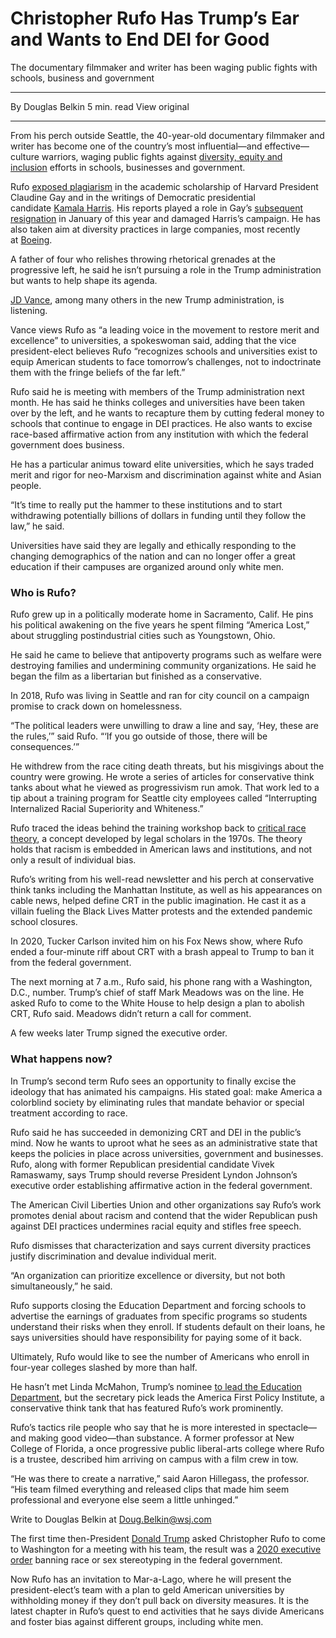 
# Christopher Rufo Has Trump’s Ear and Wants to End DEI for Good

The documentary filmmaker and writer has been waging public fights with schools, business and government

---

By Douglas Belkin
5 min. read
View original

---

From his perch outside Seattle, the 40-year-old documentary filmmaker and writer has become one of the country’s most influential—and effective—culture warriors, waging public fights against [diversity, equity and inclusion](https://www.wsj.com/business/diversity-goals-are-disappearing-from-companies-annual-reports-459d1ef3?mod=article_inline) efforts in schools, businesses and government. 

Rufo [exposed plagiarism](https://www.wsj.com/us-news/education/harvard-continues-to-back-its-president-claudine-gay-after-new-plagiarism-allegations-ae494ca7?mod=article_inline) in the academic scholarship of Harvard President Claudine Gay and in the writings of Democratic presidential candidate [Kamala Harris](https://www.wsj.com/topics/person/kamala-harris). His reports played a role in Gay’s [subsequent resignation](https://www.wsj.com/us-news/education/conservatives-toppled-two-college-presidents-theyre-not-done-yet-18e87c4a?mod=article_inline) in January of this year and damaged Harris’s campaign. He has also taken aim at diversity practices in large companies, most recently at [Boeing](https://www.wsj.com/market-data/quotes/BA). 

A father of four who relishes throwing rhetorical grenades at the progressive left, he said he isn’t pursuing a role in the Trump administration but wants to help shape its agenda.

[JD Vance](https://www.wsj.com/topics/person/jd-vance), among many others in the new Trump administration, is listening. 

Vance views Rufo as “a leading voice in the movement to restore merit and excellence” to universities, a spokeswoman said, adding that the vice president-elect believes Rufo “recognizes schools and universities exist to equip American students to face tomorrow’s challenges, not to indoctrinate them with the fringe beliefs of the far left.” 

Rufo said he is meeting with members of the Trump administration next month. He has said he thinks colleges and universities have been taken over by the left, and he wants to recapture them by cutting federal money to schools that continue to engage in DEI practices. He also wants to excise race-based affirmative action from any institution with which the federal government does business.

He has a particular animus toward elite universities, which he says traded merit and rigor for neo-Marxism and discrimination against white and Asian people. 

“It’s time to really put the hammer to these institutions and to start withdrawing potentially billions of dollars in funding until they follow the law,” he said.

Universities have said they are legally and ethically responding to the changing demographics of the nation and can no longer offer a great education if their campuses are organized around only white men.

### Who is Rufo?

Rufo grew up in a politically moderate home in Sacramento, Calif. He pins his political awakening on the five years he spent filming “America Lost,” about struggling postindustrial cities such as Youngstown, Ohio. 

He said he came to believe that antipoverty programs such as welfare were destroying families and undermining community organizations. He said he began the film as a libertarian but finished as a conservative.

In 2018, Rufo was living in Seattle and ran for city council on a campaign promise to crack down on homelessness. 

“The political leaders were unwilling to draw a line and say, ‘Hey, these are the rules,’” said Rufo. “‘If you go outside of those, there will be consequences.’”

He withdrew from the race citing death threats, but his misgivings about the country were growing. He wrote a series of articles for conservative think tanks about what he viewed as progressivism run amok. That work led to a tip about a training program for Seattle city employees called “Interrupting Internalized Racial Superiority and Whiteness.”

Rufo traced the ideas behind the training workshop back to [critical race theory](https://www.wsj.com/articles/critical-race-theory-what-it-means-for-america-and-why-it-has-sparked-debate-11623956268?mod=article_inline), a concept developed by legal scholars in the 1970s. The theory holds that racism is embedded in American laws and institutions, and not only a result of individual bias.

Rufo’s writing from his well-read newsletter and his perch at conservative think tanks including the Manhattan Institute, as well as his appearances on cable news, helped define CRT in the public imagination. He cast it as a villain fueling the Black Lives Matter protests and the extended pandemic school closures. 

In 2020, Tucker Carlson invited him on his Fox News show, where Rufo ended a four-minute riff about CRT with a brash appeal to Trump to ban it from the federal government. 

The next morning at 7 a.m., Rufo said, his phone rang with a Washington, D.C., number. Trump’s chief of staff Mark Meadows was on the line. He asked Rufo to come to the White House to help design a plan to abolish CRT, Rufo said. Meadows didn’t return a call for comment.

A few weeks later Trump signed the executive order.

### What happens now?

In Trump’s second term Rufo sees an opportunity to finally excise the ideology that has animated his campaigns. His stated goal: make America a colorblind society by eliminating rules that mandate behavior or special treatment according to race.

Rufo said he has succeeded in demonizing CRT and DEI in the public’s mind. Now he wants to uproot what he sees as an administrative state that keeps the policies in place across universities, government and businesses. Rufo, along with former Republican presidential candidate Vivek Ramaswamy, says Trump should reverse President Lyndon Johnson’s executive order establishing affirmative action in the federal government.

The American Civil Liberties Union and other organizations say Rufo’s work promotes denial about racism and contend that the wider Republican push against DEI practices undermines racial equity and stifles free speech.

Rufo dismisses that characterization and says current diversity practices justify discrimination and devalue individual merit.

“An organization can prioritize excellence or diversity, but not both simultaneously,” he said.

Rufo supports closing the Education Department and forcing schools to advertise the earnings of graduates from specific programs so students understand their risks when they enroll. If students default on their loans, he says universities should have responsibility for paying some of it back.

Ultimately, Rufo would like to see the number of Americans who enroll in four-year colleges slashed by more than half.

He hasn’t met Linda McMahon, Trump’s nominee [to lead the Education Department](https://www.wsj.com/politics/policy/trump-to-nominate-linda-mcmahon-to-lead-education-department-33e3e095?mod=article_inline), but the secretary pick leads the America First Policy Institute, a conservative think tank that has featured Rufo’s work prominently. 

Rufo’s tactics rile people who say that he is more interested in spectacle—and making good video—than substance. A former professor at New College of Florida, a once progressive public liberal-arts college where Rufo is a trustee, described him arriving on campus with a film crew in tow.  

“He was there to create a narrative,” said Aaron Hillegass, the professor. “His team filmed everything and released clips that made him seem professional and everyone else seem a little unhinged.”

Write to Douglas Belkin at [Doug.Belkin@wsj.com](mailto:Doug.Belkin@wsj.com)

The first time then-President [Donald Trump](https://www.wsj.com/topics/person/donald-trump) asked Christopher Rufo to come to Washington for a meeting with his team, the result was a [2020 executive order](https://www.wsj.com/articles/conservative-activist-grabbed-trumps-eye-on-diversity-training-11602242287?mod=article_inline) banning race or sex stereotyping in the federal government. 

Now Rufo has an invitation to Mar-a-Lago, where he will present the president-elect’s team with a plan to geld American universities by withholding money if they don’t pull back on diversity measures. It is the latest chapter in Rufo’s quest to end activities that he says divide Americans and foster bias against different groups, including white men.